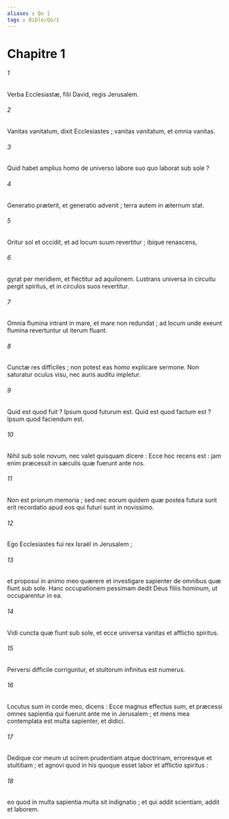 ```yaml
---
aliases : Qo 1
tags : Bible/Qo/1
---
```


# Chapitre 1

###### 1
Verba Ecclesiastæ, filii David, regis Jerusalem.
###### 2
Vanitas vanitatum, dixit Ecclesiastes ; vanitas vanitatum, et omnia vanitas.
###### 3
Quid habet amplius homo de universo labore suo quo laborat sub sole ?
###### 4
Generatio præterit, et generatio advenit ; terra autem in æternum stat.
###### 5
Oritur sol et occidit, et ad locum suum revertitur ; ibique renascens,
###### 6
gyrat per meridiem, et flectitur ad aquilonem. Lustrans universa in circuitu pergit spiritus, et in circulos suos revertitur.
###### 7
Omnia flumina intrant in mare, et mare non redundat ; ad locum unde exeunt flumina revertuntur ut iterum fluant.
###### 8
Cunctæ res difficiles ; non potest eas homo explicare sermone. Non saturatur oculus visu, nec auris auditu impletur.
###### 9
Quid est quod fuit ? Ipsum quod futurum est. Quid est quod factum est ? Ipsum quod faciendum est.
###### 10
Nihil sub sole novum, nec valet quisquam dicere : Ecce hoc recens est : jam enim præcessit in sæculis quæ fuerunt ante nos.
###### 11
Non est priorum memoria ; sed nec eorum quidem quæ postea futura sunt erit recordatio apud eos qui futuri sunt in novissimo.
###### 12
Ego Ecclesiastes fui rex Israël in Jerusalem ;
###### 13
et proposui in animo meo quærere et investigare sapienter de omnibus quæ fiunt sub sole. Hanc occupationem pessimam dedit Deus filiis hominum, ut occuparentur in ea.
###### 14
Vidi cuncta quæ fiunt sub sole, et ecce universa vanitas et afflictio spiritus.
###### 15
Perversi difficile corriguntur, et stultorum infinitus est numerus.
###### 16
Locutus sum in corde meo, dicens : Ecce magnus effectus sum, et præcessi omnes sapientia qui fuerunt ante me in Jerusalem ; et mens mea contemplata est multa sapienter, et didici.
###### 17
Dedique cor meum ut scirem prudentiam atque doctrinam, erroresque et stultitiam ; et agnovi quod in his quoque esset labor et afflictio spiritus :
###### 18
eo quod in multa sapientia multa sit indignatio ; et qui addit scientiam, addit et laborem.

